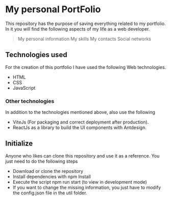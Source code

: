 # My personal PortFolio

This repository has the purpose of saving everything related to my portfolio.
In it you will find the following aspects of my life as a web developer.

> My personal information
> My skills
> My contacts
> Social networks

## Technologies used

For the creation of this portfolio I have used the following Web technologies.

- HTML
- CSS
- JavaScript

### Other technologies

In addition to the technologies mentioned above, also use the following

- ViteJs (For packaging and correct deployment after production).
- ReactJs as a library to build the UI components with Antdesign.

## Initialize

Anyone who likes can clone this repository and use it as a reference.
You just need to do the following steps

- Download or clone the repository
- Install dependencies with npm Install
- Execute the script npm run start (to view in development mode)
- If you want to change the missing information, you just have to modify the config.json file in the util folder.
